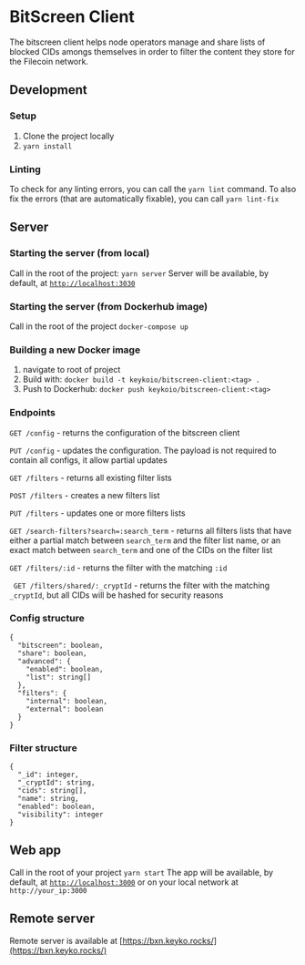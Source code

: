 # BitScreen Client
The bitscreen client helps node operators manage and share lists of blocked CIDs amongs themselves in order to filter the content they store for the Filecoin network.
 
## Development
### Setup
1. Clone the project locally
2. ```yarn install```
 
### Linting
To check for any linting errors, you can call the ```yarn lint``` command.
To also fix the errors (that are automatically fixable), you can call ```yarn lint-fix```
 
## Server
### Starting the server (from local)
Call in the root of the project: ```yarn server```
Server will be available, by default, at [```http://localhost:3030```](http://localhost:3030)

### Starting the server (from Dockerhub image)
Call in the root of the project ```docker-compose up```

### Building a new Docker image
1. navigate to root of project
2. Build with: ```docker build -t keykoio/bitscreen-client:<tag> .```
3. Push to Dockerhub: ```docker push keykoio/bitscreen-client:<tag>```
 
### Endpoints
```GET /config``` - returns the configuration of the bitscreen client

```PUT /config``` - updates the configuration. The payload is not required to contain all configs, it allow partial updates

```GET /filters``` - returns all existing filter lists

```POST /filters``` - creates a new filters list

```PUT /filters``` - updates one or more filters lists

```GET /search-filters?search=:search_term``` - returns all filters lists that have either a partial match between ```search_term``` and the filter list name, or an exact match between ```search_term``` and one of the CIDs on the filter list

```GET /filters/:id``` - returns the filter with the matching ```:id```

``` GET /filters/shared/:_cryptId``` - returns the filter with the matching ```_cryptId```, but all CIDs will be hashed for security reasons

### Config structure
```
{
  "bitscreen": boolean,
  "share": boolean,
  "advanced": {
    "enabled": boolean,
    "list": string[]
  },
  "filters": {
    "internal": boolean,
    "external": boolean
  }
}
```

### Filter structure
```
{
  "_id": integer,
  "_cryptId": string,
  "cids": string[],
  "name": string,
  "enabled": boolean,
  "visibility": integer
}
```

## Web app
Call in the root of your project ```yarn start```
The app will be available, by default, at [```http://localhost:3000```](http://localhost:3000) or on your local network at ```http://your_ip:3000```
 
## Remote server
Remote server is available at [https://bxn.keyko.rocks/](https://bxn.keyko.rocks/)
